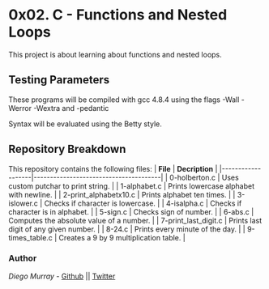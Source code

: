# 0x02. C - Functions and Nested Loops

This project is about learning about functions and nested loops.

## Testing Parameters

These programs will be compiled with gcc 4.8.4 using the flags -Wall -Werror -Wextra and -pedantic

Syntax will be evaluated using the Betty style.

## Repository Breakdown
This repository contains the following files:
|   **File**    |  **Decription**                       |
|-------------------|---------------------------------------|
| 0-holberton.c | Uses custom putchar to print string. |
| 1-alphabet.c | Prints lowercase alphabet with newline. |
| 2-print_alphabetx10.c | Prints alphabet ten times. |
| 3-islower.c | Checks if character is lowercase. |
| 4-isalpha.c | Checks if character is in alphabet. |
| 5-sign.c | Checks sign of number. |
| 6-abs.c | Computes the absolute value of a number. |
| 7-print_last_digit.c | Prints last digit of any given number. |
| 8-24.c | Prints every minute of the day. |
| 9-times_table.c | Creates a 9 by 9 multiplication table. |


### Author
*Diego Murray* - [Github](https://github.com/dmurr) || [Twitter](https://twitter.com/diegocmurray)